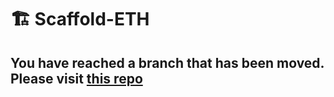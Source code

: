 # 🏗 Scaffold-ETH

## You have reached a branch that has been moved. Please visit [this repo](https://github.com/scaffold-eth/scaffold-eth-examples/tree/diamond-standard)
